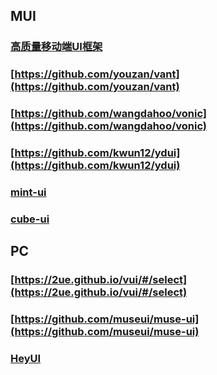 ## MUI
### [高质量移动端UI框架](https://github.com/uileader/touchui)
### [https://github.com/youzan/vant](https://github.com/youzan/vant)
### [https://github.com/wangdahoo/vonic](https://github.com/wangdahoo/vonic)
### [https://github.com/kwun12/ydui](https://github.com/kwun12/ydui)
### [mint-ui](https://github.com/ElemeFE/mint-ui/)
### [cube-ui](https://github.com/didi/cube-ui)




## PC
### [https://2ue.github.io/vui/#/select](https://2ue.github.io/vui/#/select)
### [https://github.com/museui/muse-ui](https://github.com/museui/muse-ui)
### [HeyUI](https://github.com/heyui/heyui)
